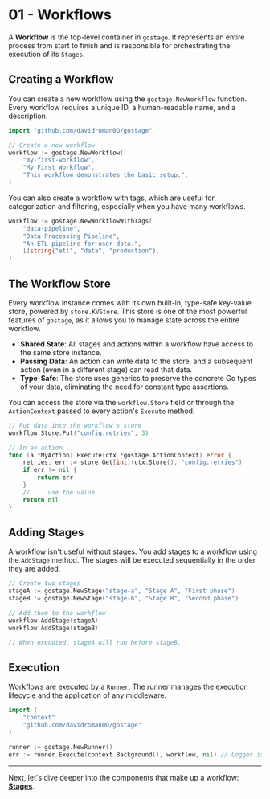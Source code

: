 # 01 - Workflows

A **Workflow** is the top-level container in `gostage`. It represents an entire process from start to finish and is responsible for orchestrating the execution of its `Stages`.

## Creating a Workflow

You can create a new workflow using the `gostage.NewWorkflow` function. Every workflow requires a unique ID, a human-readable name, and a description.

```go
import "github.com/davidroman0O/gostage"

// Create a new workflow
workflow := gostage.NewWorkflow(
    "my-first-workflow",
    "My First Workflow",
    "This workflow demonstrates the basic setup.",
)
```

You can also create a workflow with tags, which are useful for categorization and filtering, especially when you have many workflows.

```go
workflow := gostage.NewWorkflowWithTags(
    "data-pipeline",
    "Data Processing Pipeline",
    "An ETL pipeline for user data.",
    []string{"etl", "data", "production"},
)
```

## The Workflow Store

Every workflow instance comes with its own built-in, type-safe key-value store, powered by `store.KVStore`. This store is one of the most powerful features of `gostage`, as it allows you to manage state across the entire workflow.

-   **Shared State**: All stages and actions within a workflow have access to the same store instance.
-   **Passing Data**: An action can write data to the store, and a subsequent action (even in a different stage) can read that data.
-   **Type-Safe**: The store uses generics to preserve the concrete Go types of your data, eliminating the need for constant type assertions.

You can access the store via the `workflow.Store` field or through the `ActionContext` passed to every action's `Execute` method.

```go
// Put data into the workflow's store
workflow.Store.Put("config.retries", 3)

// In an action...
func (a *MyAction) Execute(ctx *gostage.ActionContext) error {
    retries, err := store.Get[int](ctx.Store(), "config.retries")
    if err != nil {
        return err
    }
    // ... use the value
    return nil
}
```

## Adding Stages

A workflow isn't useful without stages. You add stages to a workflow using the `AddStage` method. The stages will be executed sequentially in the order they are added.

```go
// Create two stages
stageA := gostage.NewStage("stage-a", "Stage A", "First phase")
stageB := gostage.NewStage("stage-b", "Stage B", "Second phase")

// Add them to the workflow
workflow.AddStage(stageA)
workflow.AddStage(stageB)

// When executed, stageA will run before stageB.
```

## Execution

Workflows are executed by a `Runner`. The runner manages the execution lifecycle and the application of any middleware.

```go
import (
    "context"
    "github.com/davidroman0O/gostage"
)

runner := gostage.NewRunner()
err := runner.Execute(context.Background(), workflow, nil) // Logger is nil for simplicity
```

---

Next, let's dive deeper into the components that make up a workflow: [**Stages**](./02-stages.md). 